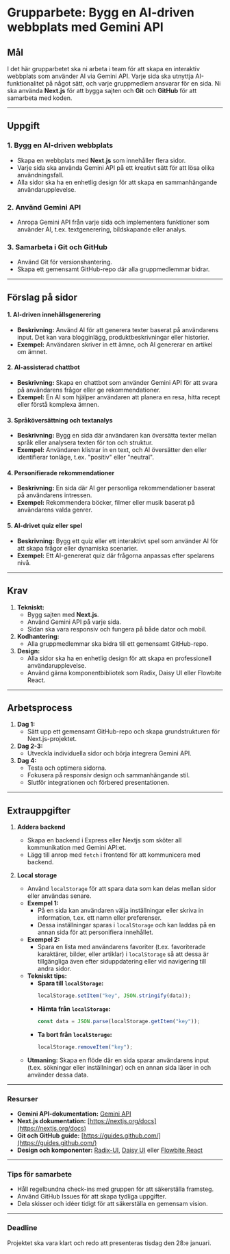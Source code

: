 # Grupparbete: Bygg en AI-driven webbplats med Gemini API

## **Mål**

I det här grupparbetet ska ni arbeta i team för att skapa en interaktiv webbplats som använder AI via Gemini API. Varje sida ska utnyttja AI-funktionalitet på något sätt, och varje gruppmedlem ansvarar för en sida. Ni ska använda **Next.js** för att bygga sajten och **Git** och **GitHub** för att samarbeta med koden.

---

## **Uppgift**

### **1. Bygg en AI-driven webbplats**

- Skapa en webbplats med **Next.js** som innehåller flera sidor.
- Varje sida ska använda Gemini API på ett kreativt sätt för att lösa olika användningsfall.
- Alla sidor ska ha en enhetlig design för att skapa en sammanhängande användarupplevelse.

### **2. Använd Gemini API**

- Anropa Gemini API från varje sida och implementera funktioner som använder AI, t.ex. textgenerering, bildskapande eller analys.

### **3. Samarbeta i Git och GitHub**

- Använd Git för versionshantering.
- Skapa ett gemensamt GitHub-repo där alla gruppmedlemmar bidrar.

---

## **Förslag på sidor**

#### 1. **AI-driven innehållsgenerering**

- **Beskrivning:** Använd AI för att generera texter baserat på användarens input. Det kan vara blogginlägg, produktbeskrivningar eller historier.
- **Exempel:** Användaren skriver in ett ämne, och AI genererar en artikel om ämnet.

#### 2. **AI-assisterad chattbot**

- **Beskrivning:** Skapa en chattbot som använder Gemini API för att svara på användarens frågor eller ge rekommendationer.
- **Exempel:** En AI som hjälper användaren att planera en resa, hitta recept eller förstå komplexa ämnen.

#### 3. **Språköversättning och textanalys**

- **Beskrivning:** Bygg en sida där användaren kan översätta texter mellan språk eller analysera texten för ton och struktur.
- **Exempel:** Användaren klistrar in en text, och AI översätter den eller identifierar tonläge, t.ex. "positiv" eller "neutral".

#### 4. **Personifierade rekommendationer**

- **Beskrivning:** En sida där AI ger personliga rekommendationer baserat på användarens intressen.
- **Exempel:** Rekommendera böcker, filmer eller musik baserat på användarens valda genrer.

#### 5. **AI-drivet quiz eller spel**

- **Beskrivning:** Bygg ett quiz eller ett interaktivt spel som använder AI för att skapa frågor eller dynamiska scenarier.
- **Exempel:** Ett AI-genererat quiz där frågorna anpassas efter spelarens nivå.

---

## **Krav**

1. **Tekniskt:**
   - Bygg sajten med **Next.js**.
   - Använd Gemini API på varje sida.
   - Sidan ska vara responsiv och fungera på både dator och mobil.
2. **Kodhantering:**
   - Alla gruppmedlemmar ska bidra till ett gemensamt GitHub-repo.
3. **Design:**
   - Alla sidor ska ha en enhetlig design för att skapa en professionell användarupplevelse.
   - Använd gärna komponentbibliotek som Radix, Daisy UI eller Flowbite React.

---

## **Arbetsprocess**

1. **Dag 1:**
   - Sätt upp ett gemensamt GitHub-repo och skapa grundstrukturen för Next.js-projektet.
2. **Dag 2-3:**
   - Utveckla individuella sidor och börja integrera Gemini API.
3. **Dag 4:**
   - Testa och optimera sidorna.
   - Fokusera på responsiv design och sammanhängande stil.
   - Slutför integrationen och förbered presentationen.

---

## **Extrauppgifter**

1. **Addera backend**

   - Skapa en backend i Express eller Nextjs som sköter all kommunikation med Gemini API:et.
   - Lägg till anrop med `fetch` i frontend för att kommunicera med backend.

2. **Local storage**
   - Använd `localStorage` för att spara data som kan delas mellan sidor eller användas senare.
   - **Exempel 1:**
     - På en sida kan användaren välja inställningar eller skriva in information, t.ex. ett namn eller preferenser.
     - Dessa inställningar sparas i `localStorage` och kan laddas på en annan sida för att personifiera innehållet.
   - **Exempel 2:**
     - Spara en lista med användarens favoriter (t.ex. favoriterade karaktärer, bilder, eller artiklar) i `localStorage` så att dessa är tillgängliga även efter siduppdatering eller vid navigering till andra sidor.
   - **Tekniskt tips:**
     - **Spara till `localStorage`:**
       ```javascript
       localStorage.setItem("key", JSON.stringify(data));
       ```
     - **Hämta från `localStorage`:**
       ```javascript
       const data = JSON.parse(localStorage.getItem("key"));
       ```
     - **Ta bort från `localStorage`:**
       ```javascript
       localStorage.removeItem("key");
       ```
   - **Utmaning:** Skapa en flöde där en sida sparar användarens input (t.ex. sökningar eller inställningar) och en annan sida läser in och använder dessa data.

---

### **Resurser**

- **Gemini API-dokumentation:** [Gemini API](https://ai.google.dev/)
- **Next.js dokumentation:** [https://nextjs.org/docs](https://nextjs.org/docs)
- **Git och GitHub guide:** [https://guides.github.com/](https://guides.github.com/)
- **Design och komponenter:** [Radix-UI](https://www.radix-ui.com/), [Daisy UI](https://daisyui.com/) eller [Flowbite React](https://flowbite-react.com/)

---

### **Tips för samarbete**

- Håll regelbundna check-ins med gruppen för att säkerställa framsteg.
- Använd GitHub Issues för att skapa tydliga uppgifter.
- Dela skisser och idéer tidigt för att säkerställa en gemensam vision.

---

### **Deadline**

Projektet ska vara klart och redo att presenteras tisdag den 28:e januari.
